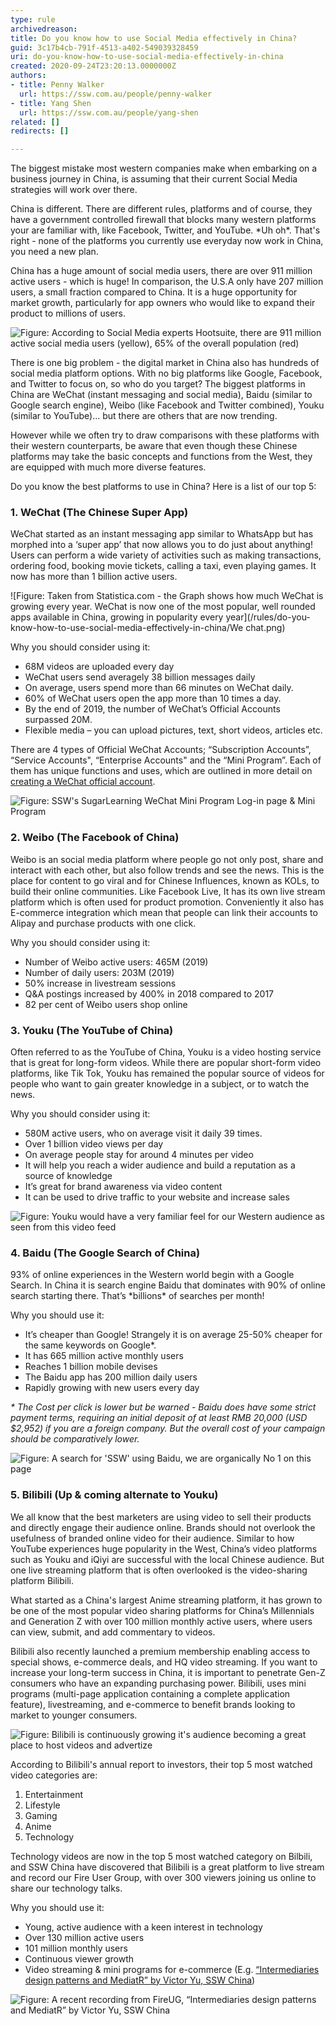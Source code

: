 ```yaml
---
type: rule
archivedreason: 
title: Do you know how to use Social Media effectively in China?
guid: 3c17b4cb-791f-4513-a402-549039328459
uri: do-you-know-how-to-use-social-media-effectively-in-china
created: 2020-09-24T23:20:13.0000000Z
authors:
- title: Penny Walker
  url: https://ssw.com.au/people/penny-walker
- title: Yang Shen
  url: https://ssw.com.au/people/yang-shen
related: []
redirects: []

---
```


The biggest mistake most western companies make when embarking on a business journey in China, is assuming that their current Social Media strategies will work over there.

China is different. There are different rules, platforms and of course, they have a government controlled firewall that blocks many western platforms your are familiar with, like Facebook, Twitter, and YouTube. \*Uh oh\*. That's right - none of the platforms you currently use everyday now work in China, you need a new plan.

<!--endintro-->

China has a huge amount of social media users, there are over 911 million active users - which is huge! In comparison, the U.S.A only have 207 million users, a small fraction compared to China. It is a huge opportunity for market growth, particularly for app owners who would like to expand their product to millions of users.

![Figure: According to Social Media experts Hootsuite, there are 911 million active social media users (yellow), 65% of the overall population (red)](/rules/do-you-know-how-to-use-social-media-effectively-in-china/DigitalInChina-1024x576.png)

There is one big problem - the digital market in China also has hundreds of social media platform options. With no big platforms like Google, Facebook, and Twitter to focus on, so who do you target? The biggest platforms in China are WeChat (instant messaging and social media), Baidu (similar to Google search engine), Weibo (like Facebook and Twitter combined), Youku (similar to YouTube)… but there are others that are now trending.

However while we often try to draw comparisons with these platforms with their western counterparts, be aware that even though these Chinese platforms may take the basic concepts and functions from the West, they are equipped with much more diverse features.

Do you know the best platforms to use in China? Here is a list of our top 5:

### 1. WeChat (The Chinese Super App)

WeChat started as an instant messaging app similar to WhatsApp but has morphed into a ‘super app’ that now allows you to do just about anything! Users can perform a wide variety of activities such as making transactions, ordering food, booking movie tickets, calling a taxi, even playing games. It now has more than 1 billion active users.

![Figure: Taken from Statistica.com - the Graph shows how much WeChat is growing every year. WeChat is now one of the most popular, well rounded apps available in China, growing in popularity every year](/rules/do-you-know-how-to-use-social-media-effectively-in-china/We chat.png)

Why you should consider using it:

* 68M videos are uploaded every day
* WeChat users send averagely 38 billion messages daily
* On average, users spend more than 66 minutes on WeChat daily.
* 60% of WeChat users open the app more than 10 times a day.
* By the end of 2019, the number of WeChat’s Official Accounts surpassed 20M.
* Flexible media – you can upload pictures, text, short videos, articles etc.

There are 4 types of Official  WeChat Accounts; “Subscription Accounts”, “Service Accounts", “Enterprise Accounts" and the “Mini Program”. Each of them has unique functions and uses, which are outlined in more detail on [creating a WeChat official account](/how-to-create-wechat-official-account).

![Figure: SSW's SugarLearning WeChat Mini Program Log-in page & Mini Program](/rules/do-you-know-how-to-use-social-media-effectively-in-china/WeChat-Mini-Program.png)

### 2. Weibo (The Facebook of China)

Weibo is an social media platform where people go not only post, share and interact with each other, but also follow trends and see the news. This is the place for content to go viral and for Chinese Influences, known as KOLs, to build their online communities. Like Facebook Live, It has its own live stream platform which is often used for product promotion. Conveniently it also has E-commerce integration which mean that people can link their accounts to Alipay and purchase products with one click.

Why you should consider using it:

* Number of Weibo active users: 465M (2019)
* Number of daily users: 203M (2019)
* 50% increase in livestream sessions
* Q&A postings increased by 400% in 2018 compared to 2017
* 82 per cent of Weibo users shop online

### 3. Youku (The YouTube of China)

Often referred to as the YouTube of China, Youku is a video hosting service that is great for long-form videos. While there are popular short-form video platforms, like Tik Tok, Youku has remained the popular source of videos for people who want to gain greater knowledge in a subject, or to watch the news.

Why you should consider using it:

* 580M active users, who on average visit it daily 39 times.
* Over 1 billion video views per day
* On average people stay for around 4 minutes per video
* It will help you reach a wider audience and build a reputation as a source of knowledge
* It’s great for brand awareness via video content
* It can be used to drive traffic to your website and increase sales

![Figure: Youku would have a very familiar feel for our Western audience as seen from this video feed](/rules/do-you-know-how-to-use-social-media-effectively-in-china/Youku.png)

### 4. Baidu (The Google Search of China)

93% of online experiences in the Western world begin with a Google Search. In China it is search engine Baidu that dominates with 90% of online search starting there. That’s \*billions\* of searches per month!

Why you should use it:

* It’s cheaper than Google! Strangely it is on average 25-50% cheaper for the same keywords on Google\*.
* It has 665 million active monthly users
* Reaches 1 billion mobile devises
* The Baidu app has 200 million daily users
* Rapidly growing with new users every day

_\* The Cost per click is lower but be warned - Baidu does have some strict payment terms, requiring an initial deposit of at least RMB 20,000 (USD $2,952) if you are a foreign company. But the overall cost of your campaign should be comparatively lower._

![Figure: A search for 'SSW' using Baidu, we are organically No 1 on this page](/rules/do-you-know-how-to-use-social-media-effectively-in-china/Baidu.png)

### 5. Bilibili (Up & coming alternate to Youku)

We all know that the best marketers are using video to sell their products and directly engage their audience online. Brands should not overlook the usefulness of branded online video for their audience. Similar to how YouTube experiences huge popularity in the West, China’s video platforms such as Youku and iQiyi are successful with the local Chinese audience. But one live streaming platform that is often overlooked is the video-sharing platform Bilibili.

What started as a China's largest Anime streaming platform, it has grown to be one of the most popular video sharing platforms for China’s Millennials and Generation Z with over 100 million monthly active users, where users can view, submit, and add commentary to videos.

Bilibili also recently launched a premium membership enabling access to special shows, e-commerce deals, and HQ video streaming. If you want to increase your long-term success in China, it is important to penetrate Gen-Z consumers who have an expanding purchasing power. Bilibili, uses mini programs (multi-page application containing a complete application feature), livestreaming, and e-commerce to benefit brands looking to market to younger consumers.

![Figure: Bilibili is continuously growing it's audience becoming a great place to host videos and advertize](/rules/do-you-know-how-to-use-social-media-effectively-in-china/bilibili_user-growth.png)

According to Bilibili's annual report to investors, their top 5 most watched video categories are:

1. Entertainment
2. Lifestyle
3. Gaming
4. Anime
5. Technology

Technology videos are now in the top 5 most watched category on Bilbili, and SSW China have discovered that Bilibili is a great platform to live stream and record our Fire User Group, with over 300 viewers joining us online to share our technology talks.

Why you should use it:

* Young, active audience with a keen interest in technology
* Over 130 million active users
* 101 million monthly users
* Continuous viewer growth
* Video streaming & mini programs for e-commerce (E.g. [“Intermediaries design patterns and MediatR” by Victor Yu, SSW China](https://www.bilibili.com/video/BV1tK411P7He?p=2))

![Figure: A recent recording from FireUG, “Intermediaries design patterns and MediatR” by Victor Yu, SSW China](/rules/do-you-know-how-to-use-social-media-effectively-in-china/FireUg-Bilbili.png)

